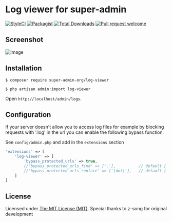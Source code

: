 Log viewer for super-admin
============================

[![StyleCI](https://styleci.io/repos/491059283/shield?branch=main)](https://styleci.io/repos/491059283)
[![Packagist](https://img.shields.io/github/license/super-admin-org/log-viewer.svg?style=flat-square&color=brightgreen)](https://packagist.org/packages/super-admin-org/log-viewer)
[![Total Downloads](https://img.shields.io/packagist/dt/super-admin-org/log-viewer.svg?style=flat-square)](https://packagist.org/packages/super-admin-org/log-viewer)
[![Pull request welcome](https://img.shields.io/badge/pr-welcome-green.svg?style=flat-square&color=brightgreen)]()

## Screenshot

![image](https://user-images.githubusercontent.com/86517067/167827896-7a426d57-ee14-48a3-83e2-eae434d090e0.png)


## Installation

```
$ composer require super-admin-org/log-viewer

$ php artisan admin:import log-viewer
```

Open `http://localhost/admin/logs`.


## Configuration
If your server doesn't allow you to access log files for example by blocking requests with '.log' in the url you can enable the following bypass function.

See `config/admin.php` and add in the `extensions` section
```php
'extensions' => [
    'log-viewer' => [
        'bypass_protected_urls' => true,
        //'bypass_protected_urls_find' => ['.'],          // default ['.']
        //'bypass_protected_urls_replace' => ['[dot]'],   // default ['[dot]']
    ]
]
```

License
------------
Licensed under [The MIT License (MIT)](LICENSE).
Special thanks to z-song for original development
